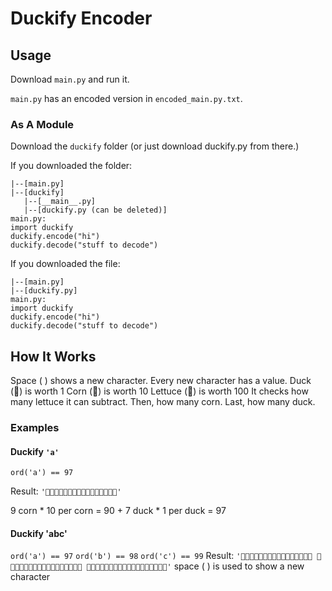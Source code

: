 # Duckify Encoder

## Usage

Download `main.py` and run it.

`main.py` has an encoded version in `encoded_main.py.txt`.

### As A Module

Download the `duckify` folder (or just download duckify.py from there.)

If you downloaded the folder:
```
|--[main.py]
|--[duckify]
   |--[__main__.py]
   |--[duckify.py (can be deleted)]
main.py:
import duckify
duckify.encode("hi")
duckify.decode("stuff to decode")
```
If you downloaded the file:
```
|--[main.py]
|--[duckify.py]
main.py:
import duckify
duckify.encode("hi")
duckify.decode("stuff to decode")
```
## How It Works
Space ( ) shows a new character.
Every new character has a value.
Duck (🦆) is worth 1
Corn (🌽) is worth 10
Lettuce (🥬) is worth 100
It checks how many lettuce it can subtract.
Then, how many corn.
Last, how many duck.
### Examples

#### Duckify `'a'`

`ord('a') == 97`

Result: `'🌽🌽🌽🌽🌽🌽🌽🌽🌽🦆🦆🦆🦆🦆🦆🦆'`

9 corn \* 10 per corn = 90 + 7 duck \* 1 per duck = 97

#### Duckify 'abc'

`ord('a') == 97`
`ord('b') == 98`
`ord('c') == 99`
Result: `'🌽🌽🌽🌽🌽🌽🌽🌽🌽🦆🦆🦆🦆🦆🦆🦆 🌽🌽🌽🌽🌽🌽🌽🌽🌽🦆🦆🦆🦆🦆🦆🦆🦆 🌽🌽🌽🌽🌽🌽🌽🌽🌽🦆🦆🦆🦆🦆🦆🦆🦆🦆'`
space ( ) is used to show a new character